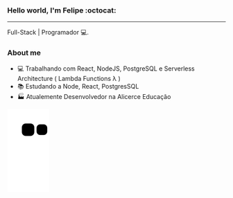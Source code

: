 <!-- <img align="right" width="400" height="400" src="https://hum-systems.com/site/templates/images/jobs/software-developer-2.png"> -->


### Hello world, I'm Felipe :octocat:
---
Full-Stack | Programador 💻.

### About me
- 💻 Trabalhando com React, NodeJS, PostgreSQL e Serverless Architecture ( Lambda Functions λ )
- 📚 Estudando a Node, React, PostgresSQL 
- 🏭 Atualemente Desenvolvedor na Alicerce Educação

![Snake animation](https://github.com/rafaballerini/rafaballerini/blob/output/github-contribution-grid-snake.svg)
